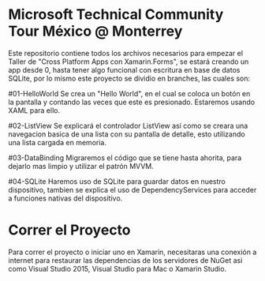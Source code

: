 # Microsoft Technical Community Tour México @ Monterrey

Este repositorio contiene todos los archivos necesarios para empezar el Taller de "Cross Platform Apps con Xamarin.Forms",
se estará creando un app desde 0, hasta tener algo funcional con escritura en base de datos SQLite, por lo mismo este proyecto
se dividio en branches, las cuales son:

#01-HelloWorld
Se crea un "Hello World", en el cual se coloca un botón en la pantalla y contando las veces que este es presionado.
Estaremos usando XAML para ello.

#02-ListView
Se explicará el controlador ListView así como se creara una navegacion basica de una lista con su pantalla de detalle, 
esto utilizando una lista cargada en memoria.

#03-DataBinding
Migraremos el código que se tiene hasta ahorita, para dejarlo mas limpio y utilizar el patrón MVVM.

#04-SQLite
Haremos uso de SQLite para guardar datos en nuestro dispositivo, tambien se explica el uso de DependencyServices para acceder
a funciones nativas del dispositivo.

# Correr el Proyecto
Para correr el proyecto o iniciar uno en Xamarin, necesitaras una conexión a internet para restaurar las dependencias
de los servidores de NuGet asi como Visual Studio 2015, Visual Studio para Mac o Xamarin Studio.

